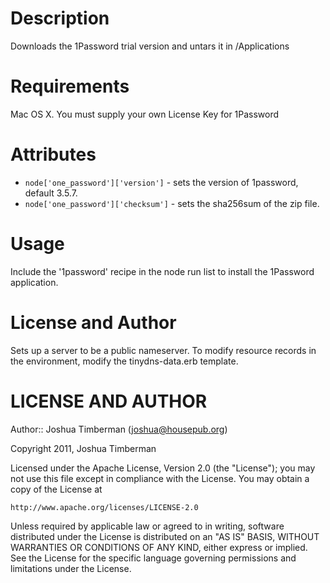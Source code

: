 Description
===========

Downloads the 1Password trial version and untars it in /Applications

Requirements
============

Mac OS X. You must supply your own License Key for 1Password

Attributes
==========

* `node['one_password']['version']` - sets the version of 1password, default 3.5.7.
* `node['one_password']['checksum']` - sets the sha256sum of the zip file.

Usage
=====

Include the '1password' recipe in the node run list to install the 1Password application.

License and Author
==================

Sets up a server to be a public nameserver. To modify resource records in the environment, modify the tinydns-data.erb template.

LICENSE AND AUTHOR
==================

Author:: Joshua Timberman (<joshua@housepub.org>)

Copyright 2011, Joshua Timberman

Licensed under the Apache License, Version 2.0 (the "License");
you may not use this file except in compliance with the License.
You may obtain a copy of the License at

    http://www.apache.org/licenses/LICENSE-2.0

Unless required by applicable law or agreed to in writing, software
distributed under the License is distributed on an "AS IS" BASIS,
WITHOUT WARRANTIES OR CONDITIONS OF ANY KIND, either express or implied.
See the License for the specific language governing permissions and
limitations under the License.
